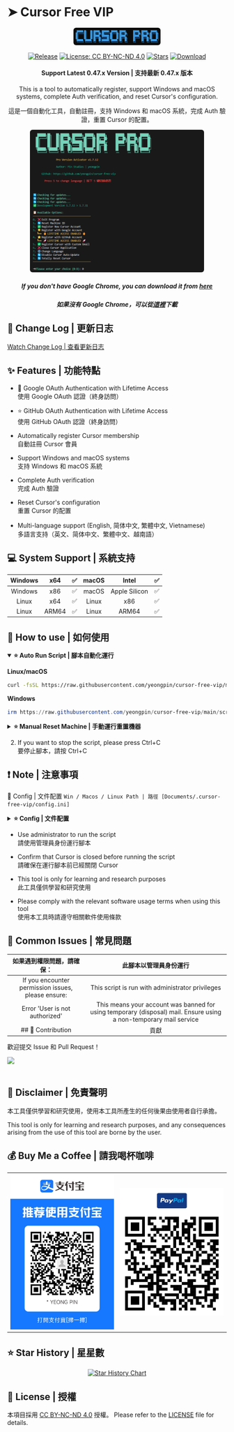 # ➤ Cursor Free VIP

<div align="center">
<p align="center">
  <img src="./images/logo.png" alt="Cursor Pro Logo" width="200" style="border-radius: 6px;"/>
</p>

<p align="center">

[![Release](https://img.shields.io/github/v/release/yeongpin/cursor-free-vip?style=flat-square&logo=github&color=blue)](https://github.com/yeongpin/cursor-free-vip/releases/latest)
[![License: CC BY-NC-ND 4.0](https://img.shields.io/badge/License-CC_BY--NC--ND_4.0-lightgrey.svg)](https://creativecommons.org/licenses/by-nc-nd/4.0/)
[![Stars](https://img.shields.io/github/stars/yeongpin/cursor-free-vip?style=flat-square&logo=github)](https://github.com/yeongpin/cursor-free-vip/stargazers)
[![Download](https://img.shields.io/github/downloads/yeongpin/cursor-free-vip/total?style=flat-square&logo=github&color=52c41a)](https://github.com/yeongpin/cursor-free-vip/releases/latest)

</p>
<h4>Support Latest 0.47.x Version | 支持最新 0.47.x 版本</h4>

This is a tool to automatically register, support Windows and macOS systems, complete Auth verification, and reset
Cursor's configuration.

這是一個自動化工具，自動註冊，支持 Windows 和 macOS 系統，完成 Auth 驗證，重置 Cursor 的配置。

<p align="center">
  <img src="./images/new_2025-03-19_00-19-09.png" alt="new" width="400" style="border-radius: 6px;"/><br>
</p>

##### If you don't have Google Chrome, you can download it from [here](https://www.google.com/intl/en_pk/chrome/)

##### 如果沒有 Google Chrome，可以從[這裡](https://www.google.com/intl/en_pk/chrome/)下載

</div>

## 🔄 Change Log | 更新日志

[Watch Change Log | 查看更新日志](CHANGELOG.md)

## ✨ Features | 功能特點

* 🌟 Google OAuth Authentication with Lifetime Access<br>使用 Google OAuth 認證（終身訪問）<br>

* ⭐ GitHub OAuth Authentication with Lifetime Access<br>使用 GitHub OAuth 認證（終身訪問）<br>

* Automatically register Cursor membership<br>自動註冊 Cursor 會員<br>

* Support Windows and macOS systems<br>支持 Windows 和 macOS 系統<br>

* Complete Auth verification<br>完成 Auth 驗證<br>

* Reset Cursor's configuration<br>重置 Cursor 的配置<br>

* Multi-language support (English, 简体中文, 繁體中文, Vietnamese)<br>多語言支持（英文、简体中文、繁體中文、越南語）<br>

## 💻 System Support | 系統支持

| Windows |  x64  | ✅ | macOS |     Intel     | ✅ |
|:-------:|:-----:|:-:|:-----:|:-------------:|:-:|
| Windows |  x86  | ✅ | macOS | Apple Silicon | ✅ |
|  Linux  |  x64  | ✅ | Linux |      x86      | ✅ |
|  Linux  | ARM64 | ✅ | Linux |     ARM64     | ✅ |

## 👀 How to use | 如何使用

<details open>
<summary><b>⭐ Auto Run Script | 腳本自動化運行</b></summary>

**Linux/macOS**

```bash
curl -fsSL https://raw.githubusercontent.com/yeongpin/cursor-free-vip/main/scripts/install.sh -o install.sh && chmod +x install.sh && ./install.sh
```

**Windows**

```powershell
irm https://raw.githubusercontent.com/yeongpin/cursor-free-vip/main/scripts/install.ps1 | iex
```

</details>

<details>
<summary><b>⭐ Manual Reset Machine | 手動運行重置機器</b></summary>

**Linux/macOS**

```bash
curl -fsSL https://raw.githubusercontent.com/yeongpin/cursor-free-vip/main/scripts/reset.sh | sudo bash
```

**Windows**

```powershell
irm https://raw.githubusercontent.com/yeongpin/cursor-free-vip/main/scripts/reset.ps1 | iex
```

</details>

2. If you want to stop the script, please press Ctrl+C<br>要停止腳本，請按 Ctrl+C

## ❗ Note | 注意事項

📝 Config | 文件配置
`Win / Macos / Linux Path | 路徑 [Documents/.cursor-free-vip/config.ini]`
<details>
<summary><b>⭐ Config | 文件配置</b></summary>

```
[Chrome]
# Default Google Chrome Path | 默認Google Chrome 遊覽器路徑
chromepath = C:\Program Files\Google/Chrome/Application/chrome.exe

[Turnstile]
# Handle Tuenstile Wait Time | 等待人機驗證時間
handle_turnstile_time = 2
# Handle Tuenstile Wait Random Time (must merge 1-3 or 1,3) | 等待人機驗證隨機時間（必須是 1-3 或者 1,3 這樣的組合）
handle_turnstile_random_time = 1-3

[OSPaths]
# Storage Path | 存儲路徑
storage_path = /Users/username/Library/Application Support/Cursor/User/globalStorage/storage.json
# SQLite Path | SQLite路徑
sqlite_path = /Users/username/Library/Application Support/Cursor/User/globalStorage/state.vscdb
# Machine ID Path | 機器ID路徑
machine_id_path = /Users/username/Library/Application Support/Cursor/machineId
# For Linux users: ~/.config/cursor/machineid

[Timing]
# Min Random Time | 最小隨機時間
min_random_time = 0.1
# Max Random Time | 最大隨機時間
max_random_time = 0.8
# Page Load Wait | 頁面加載等待時間
page_load_wait = 0.1-0.8
# Input Wait | 輸入等待時間
input_wait = 0.3-0.8
# Submit Wait | 提交等待時間
submit_wait = 0.5-1.5
# Verification Code Input | 驗證碼輸入等待時間
verification_code_input = 0.1-0.3
# Verification Success Wait | 驗證成功等待時間
verification_success_wait = 2-3
# Verification Retry Wait | 驗證重試等待時間
verification_retry_wait = 2-3
# Email Check Initial Wait | 郵件檢查初始等待時間
email_check_initial_wait = 4-6
# Email Refresh Wait | 郵件刷新等待時間
email_refresh_wait = 2-4
# Settings Page Load Wait | 設置頁面加載等待時間
settings_page_load_wait = 1-2
# Failed Retry Time | 失敗重試時間
failed_retry_time = 0.5-1
# Retry Interval | 重試間隔
retry_interval = 8-12
# Max Timeout | 最大超時時間
max_timeout = 160
```

</details>

* Use administrator to run the script <br>請使用管理員身份運行腳本

* Confirm that Cursor is closed before running the script <br>請確保在運行腳本前已經關閉 Cursor<br>

* This tool is only for learning and research purposes <br>此工具僅供學習和研究使用<br>

* Please comply with the relevant software usage terms when using this tool <br>使用本工具時請遵守相關軟件使用條款

## 🚨 Common Issues | 常見問題

|                   如果遇到權限問題，請確保：                    |                   此腳本以管理員身份運行                    |
|:--------------------------------------------------:|:------------------------------------------------:|
| If you encounter permission issues, please ensure: | This script is run with administrator privileges |
| Error 'User is not authorized' | This means your account was banned for using temporary (disposal) mail. Ensure using a non-temporary mail service |
## 🤩 Contribution | 貢獻

歡迎提交 Issue 和 Pull Request！


<a href="https://github.com/yeongpin/cursor-free-vip/graphs/contributors">
  <img src="https://contrib.rocks/image?repo=yeongpin/cursor-free-vip&preview=true&max=&columns=" />
</a>
<br /><br />

## 📩 Disclaimer | 免責聲明

本工具僅供學習和研究使用，使用本工具所產生的任何後果由使用者自行承擔。 <br>

This tool is only for learning and research purposes, and any consequences arising from the use of this tool are borne
by the user.

## 💰 Buy Me a Coffee | 請我喝杯咖啡

<div align="center">
  <table>
    <tr>
      <td>
        <img src="./images/provi-code.jpg" alt="buy_me_a_coffee" width="280"/><br>
      </td>
      <td>
        <img src="./images/paypal.png" alt="buy_me_a_coffee" width="280"/><br>
      </td>
    </tr>
  </table>
</div>

## ⭐ Star History | 星星數

<div align="center">

[![Star History Chart](https://api.star-history.com/svg?repos=yeongpin/cursor-free-vip&type=Date)](https://star-history.com/#yeongpin/cursor-free-vip&Date)

</div>

## 📝 License | 授權

本項目採用 [CC BY-NC-ND 4.0](https://creativecommons.org/licenses/by-nc-nd/4.0/) 授權。
Please refer to the [LICENSE](LICENSE.md) file for details.
